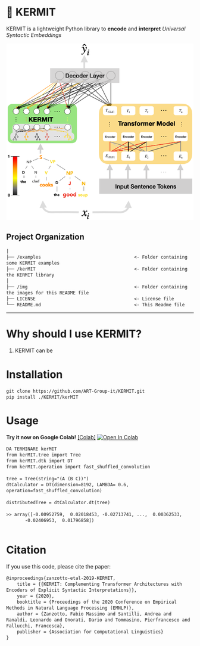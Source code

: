 # 🐸 KERMIT

KERMIT is a lightweight Python library to **encode** and **interpret** *Universal Syntactic Embeddings*

![](img/kermit.png)


Project Organization
------------

    |
    ├── /examples                                   <- Folder containing some KERMIT examples
    ├── /kerMIT                                     <- Folder containing the KERMIT library
    │
    ├── /img                                        <- Folder containing the images for this README file
    ├── LICENSE                                     <- License file
    └── README.md                                   <- This Readme file
     
--------

# Why should I use KERMIT?

1. KERMIT can be

# Installation
```
git clone https://github.com/ART-Group-it/KERMIT.git 
pip install ./KERMIT/kerMIT
```
# Usage
**Try it now on Google Colab!** [[Colab]](https://drive.google.com/file/d/1Dab_eR_c2Ko7OQUwjjgpY8vrFF3WSPaI/view?usp=sharing) [![Open In Colab](https://colab.research.google.com/assets/colab-badge.svg)](https://colab.research.google.com/github/ART-Group-it/KERMIT/blob/master/EXPLAIN_PYTORCH-kerMIT.ipynb)

```
DA TERMINARE kerMIT
from kerMIT.tree import Tree
from kerMIT.dtk import DT
from kerMIT.operation import fast_shuffled_convolution

tree = Tree(string="(A (B C))")
dtCalculator = DT(dimension=8192, LAMBDA= 0.6, operation=fast_shuffled_convolution)

distributedTree = dtCalculator.dt(tree)

>> array([-0.00952759,  0.02018453, -0.02713741, ...,  0.00362533,
       -0.02406953,  0.01796858])
       
```


# Citation
If you use this code, please cite the paper:
```
@inproceedings{zanzotto-etal-2019-KERMIT,
    title = {{KERMIT: Complementing Transformer Architectures with Encoders of Explicit Syntactic Interpretations}},
    year = {2020},
    booktitle = {Proceedings of the 2020 Conference on Empirical Methods in Natural Language Processing (EMNLP)},
    author = {Zanzotto, Fabio Massimo and Santilli, Andrea and Ranaldi, Leonardo and Onorati, Dario and Tommasino, Pierfrancesco and Fallucchi, Francesca},
    publisher = {Association for Computational Linguistics}
}
```

